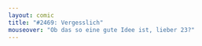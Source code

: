 ```yaml
---
layout: comic
title: "#2469: Vergesslich"
mouseover: "Ob das so eine gute Idee ist, lieber 23?"
---
```

